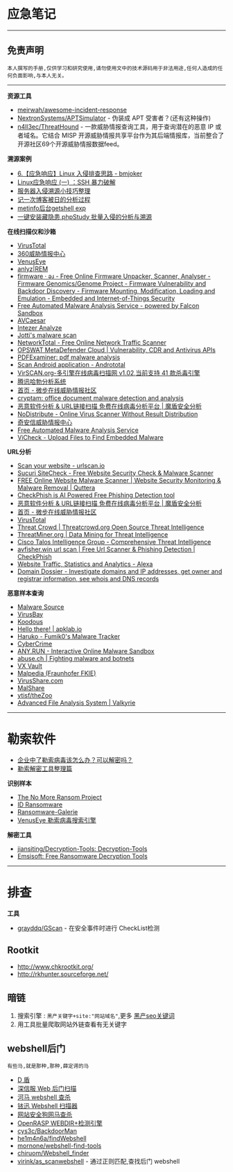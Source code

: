 # 应急笔记

---

## 免责声明

`本人撰写的手册,仅供学习和研究使用,请勿使用文中的技术源码用于非法用途,任何人造成的任何负面影响,与本人无关。`

---

**资源工具**
- [meirwah/awesome-incident-response](https://github.com/meirwah/awesome-incident-response)
- [NextronSystems/APTSimulator](https://github.com/NextronSystems/APTSimulator) - 伪装成 APT 受害者？(还有这种操作)
- [n4ll3ec/ThreatHound](https://github.com/n4ll3ec/ThreatHound) - 一款威胁情报查询工具，用于查询潜在的恶意 IP 或者域名。它结合 MISP 开源威胁情报共享平台作为其后端情报库，当前整合了开源社区69个开源威胁情报数据feed。

**溯源案例**
- [6.【应急响应】Linux 入侵排查思路 - bmjoker](https://www.cnblogs.com/bmjoker/p/9557033.html)
- [Linux应急响应 (一) ：SSH 暴力破解](https://www.secpulse.com/archives/76051.html)
- [服务器入侵溯源小技巧整理](http://www.freebuf.com/articles/rookie/179638.html)
- [记一次博客被日的分析过程](https://bbs.ichunqiu.com/thread-44743-1-2.html)
- [metinfo后台getshell exp](https://bbs.ichunqiu.com/thread-29582-1-3.html)
- [一键安装藏隐患,phpStudy 批量入侵的分析与溯源](https://www.anquanke.com/post/id/162787)

**在线扫描仪和沙箱**
- [VirusTotal](https://www.virustotal.com/gui/home/upload)
- [360威胁情报中心](https://ti.360.net/)
- [VenusEye](https://www.venuseye.vip/)
- [anlyz|REM](https://sandbox.anlyz.io/#!/malware-dashboard)
- [firmware · ǝɹ - Free Online Firmware Unpacker, Scanner, Analyser - Firmware Genomics/Genome Project - Firmware Vulnerability and Backdoor Discovery - Firmware Mounting, Modification, Loading and Emulation - Embedded and Internet-of-Things Security](http://firmware.re/)
- [Free Automated Malware Analysis Service - powered by Falcon Sandbox](https://www.hybrid-analysis.com/)
- [AVCaesar](https://avcaesar.malware.lu/)
- [Intezer Analyze](https://analyze.intezer.com/#/)
- [Jotti's malware scan](https://virusscan.jotti.org/en)
- [NetworkTotal - Free Online Network Traffic Scanner](https://www.networktotal.com/index.html)
- [OPSWAT MetaDefender Cloud | Vulnerability, CDR and Antivirus APIs](https://metadefender.opswat.com/#!/)
- [PDFExaminer: pdf malware analysis](http://www.pdfexaminer.com/)
- [Scan Android application - Andrototal](https://andrototal.org/)
- [VirSCAN.org-多引擎在线病毒扫描网 v1.02,当前支持 41 款杀毒引擎](http://www.virscan.org/language/zh-cn/)
- [腾讯哈勃分析系统](https://habo.qq.com/)
- [首页 - 微步在线威胁情报社区](https://x.threatbook.cn/)
- [cryptam: office document malware detection and analysis](http://www.cryptam.com/)
- [恶意软件分析 & URL链接扫描 免费在线病毒分析平台 | 魔盾安全分析](https://www.maldun.com/analysis/)
- [NoDistribute - Online Virus Scanner Without Result Distribution](http://www.nodistribute.com/)
- [奇安信威胁情报中心](https://ti.qianxin.com/)
- [Free Automated Malware Analysis Service](https://www.reverse.it/)
- [ViCheck - Upload Files to Find Embedded Malware](https://vicheck.ca/submitfile.php)

**URL分析**
- [Scan your website - urlscan.io](https://urlscan.io/)
- [Sucuri SiteCheck - Free Website Security Check & Malware Scanner](https://sitecheck.sucuri.net/)
- [FREE Online Website Malware Scanner | Website Security Monitoring & Malware Removal | Quttera](https://quttera.com/)
- [CheckPhish is AI Powered Free Phishing Detection tool](https://checkphish.ai/)
- [恶意软件分析 & URL链接扫描 免费在线病毒分析平台 | 魔盾安全分析](https://www.maldun.com/analysis/)
- [首页 - 微步在线威胁情报社区](https://x.threatbook.cn/)
- [VirusTotal](https://www.virustotal.com/gui/home/upload)
- [Threat Crowd | Threatcrowd.org Open Source Threat Intelligence](https://www.threatcrowd.org/)
- [ThreatMiner.org | Data Mining for Threat Intelligence](https://www.threatminer.org/)
- [Cisco Talos Intelligence Group - Comprehensive Threat Intelligence](https://talosintelligence.com/)
- [avfisher.win url scan | Free Url Scanner & Phishing Detection | CheckPhish](https://checkphish.ai/domain/avfisher.win)
- [Website Traffic, Statistics and Analytics - Alexa](https://www.alexa.com/siteinfo)
- [Domain Dossier - Investigate domains and IP addresses, get owner and registrar information, see whois and DNS records](https://centralops.net/co/DomainDossier.aspx?dom_whois=1&net_whois=1&dom_dns=1)

**恶意样本查询**
- [Malware Source](https://github.com/mwsrc)
- [VirusBay](https://beta.virusbay.io/)
- [Koodous](https://koodous.com/)
- [Hello there! | apklab.io](https://www.apklab.io/)
- [Haruko - Fumik0's Malware Tracker](https://tracker.fumik0.com/)
- [CyberCrime](https://cybercrime-tracker.net/)
- [ANY.RUN - Interactive Online Malware Sandbox](https://any.run/)
- [abuse.ch | Fighting malware and botnets](https://abuse.ch/)
- [VX Vault](http://vxvault.net/ViriList.php)
- [Malpedia (Fraunhofer FKIE)](https://malpedia.caad.fkie.fraunhofer.de/)
- [VirusShare.com](https://virusshare.com/)
- [MalShare](https://malshare.com/)
- [ytisf/theZoo](https://github.com/ytisf/theZoo)
- [Advanced File Analysis System | Valkyrie](https://camas.comodo.com/)

---

# 勒索软件
- [企业中了勒索病毒该怎么办？可以解密吗？](https://www.freebuf.com/articles/es/206199.html)
- [勒索解密工具整理篇](https://mp.weixin.qq.com/s/T6zSWZ-qMit-8gR4Itmknw)

**识别样本**
- [The No More Ransom Project](https://www.nomoreransom.org/zht_Hant/index.html)
- [ID Ransomware](https://id-ransomware.malwarehunterteam.com/)
- [Ransomware-Galerie](https://www.botfrei.de/de/ransomware/galerie.html)
- [VenusEye 勒索病毒搜索引擎](https://lesuo.venuseye.com.cn/)

**解密工具**
- [jiansiting/Decryption-Tools: Decryption-Tools](https://github.com/jiansiting/Decryption-Tools)
- [Emsisoft: Free Ransomware Decryption Tools](https://www.emsisoft.com/ransomware-decryption-tools/free-download)

---

# 排查
**工具**
- [grayddq/GScan](https://github.com/grayddq/GScan) - 在安全事件时进行 CheckList检测

## Rootkit
- http://www.chkrootkit.org/
- http://rkhunter.sourceforge.net/

## 暗链
1. 搜索引擎 : `黑产关键字+site:"网站域名"`,更多 [黑产seo关键词](../RedTeam/搜索引擎Hacking笔记.md#google)
2. 用工具批量爬取网站外链查看有无关键字

## webshell后门

`有些马,就是那种,那种,薛定谔的马`

- [D 盾](http://www.d99net.net/)
- [深信服 Web 后门扫描](http://edr.sangfor.com.cn/backdoor_detection.html)
- [河马 webshell 查杀](http://www.shellpub.com/)
- [铱迅 Webshell 扫描器](http://www.yxlink.com/technology.php)
- [网站安全狗网马查杀](download.safedog.cn/download/software/safedogwzApache.exe)
- [OpenRASP WEBDIR+检测引擎](https://scanner.baidu.com)
- [cys3c/BackdoorMan](https://github.com/cys3c/BackdoorMan)
- [he1m4n6a/findWebshell](https://github.com/he1m4n6a/findWebshell)
- [mornone/webshell-find-tools](https://github.com/mornone/webshell-find-tools)
- [chiruom/Webshell_finder](https://github.com/chiruom/Webshell_finder)
- [virink/as_scanwebshell](https://github.com/virink/as_scanwebshell) - 通过正则匹配,查找后门 webshell
